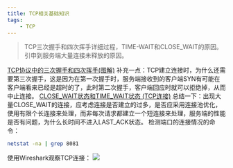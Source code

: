 ```yaml
---
title: TCP相关基础知识
tags:
    - TCP
---
```


> TCP三次握手和四次挥手详细过程，TIME-WAIT和CLOSE_WAIT的原因。引申到服务端大量连接未释放的原因。

<!--more-->

[TCP协议中的三次握手和四次挥手(图解)](http://blog.csdn.net/whuslei/article/details/6667471/)
补充一点：TCP建立连接时，为什么还需要第三次握手，这是因为在第一次握手时，服务端接收到的客户端SYN有可能在客户端看来已经是超时的了，此时第二次握手，客户端回应时就可以拒绝掉，从而中止连接。
[CLOSE_WAIT状态和TIME_WAIT状态 (TCP连接)](https://my.oschina.net/u/593721/blog/186983)
总结一下：出现大量CLOSE_WAIT的连接，应考虑连接是否建立的过多，是否应采用连接池优化，使用有限个长连接来处理，而非每次请求都建立一个短连接来处理，服务端的性能是否有问题，为什么长时间不进入LAST_ACK状态。
检测端口的连接情况的命令：
``` bash
netstat -na | grep 8081
```
使用Wireshark观察TCP连接：
![](/img/wireshark_tcp.png)

